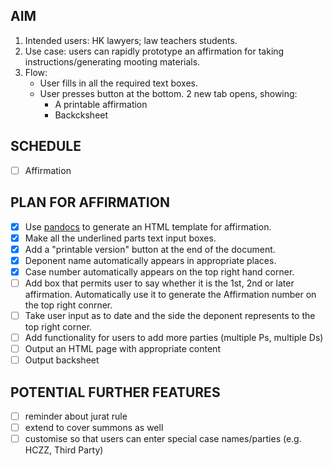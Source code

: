 ## AIM

1. Intended users: HK lawyers; law teachers students.
2. Use case: users can rapidly prototype an affirmation for taking instructions/generating mooting materials.
3. Flow:
   - User fills in all the required text boxes.
   - User presses button at the bottom.  2 new tab opens, showing:
      - A printable affirmation
      - Backcksheet
     
## SCHEDULE

- [ ] Affirmation
   
## PLAN FOR AFFIRMATION

- [x] Use [pandocs](https://github.com/jgm/pandoc) to generate an HTML template for affirmation.
- [x] Make all the underlined parts text input boxes.
- [x] Add a "printable version" button at the end of the document.
- [x] Deponent name automatically appears in appropriate places.
- [x] Case number automatically appears on the top right hand corner.
- [ ] Add box that permits user to say whether it is the 1st, 2nd or later affirmation.  Automatically use it to generate the Affirmation number on the top right conrner.
- [ ] Take user input as to date and the side the deponent represents to the top right corner.
- [ ] Add functionality for users to add more parties (multiple Ps, multiple Ds)
- [ ] Output an HTML page with appropriate content
- [ ] Output backsheet

## POTENTIAL FURTHER FEATURES

- [ ] reminder about jurat rule
- [ ] extend to cover summons as well
- [ ] customise so that users can enter special case names/parties (e.g. HCZZ, Third Party)
